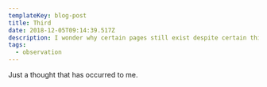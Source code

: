 ```yaml
---
templateKey: blog-post
title: Third
date: 2018-12-05T09:14:39.517Z
description: I wonder why certain pages still exist despite certain things chnaging.
tags:
  - observation
---
```

Just a thought that has occurred to me.
